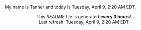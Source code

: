 My name is Tanner and today is Tuesday, April 9, 2:20 AM EDT.

<p align="center">This <i>README</i> file is generated <b>every 3 hours</b>!</br>Last refresh: Tuesday, April 9, 2:20 AM EDT<br /></p>
